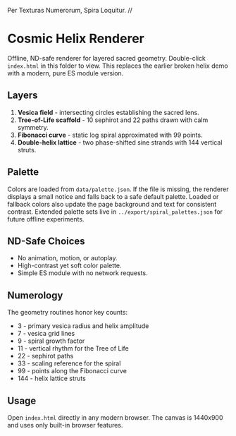 Per Texturas Numerorum, Spira Loquitur.  //
# Cosmic Helix Renderer

Offline, ND-safe renderer for layered sacred geometry. Double-click `index.html` in this folder to view. This replaces the earlier broken helix demo with a modern, pure ES module version.

## Layers
1. **Vesica field** - intersecting circles establishing the sacred lens.
2. **Tree-of-Life scaffold** - 10 sephirot and 22 paths drawn with calm symmetry.
3. **Fibonacci curve** - static log spiral approximated with 99 points.
4. **Double-helix lattice** - two phase-shifted sine strands with 144 vertical struts.

## Palette
Colors are loaded from `data/palette.json`. If the file is missing, the renderer displays a small notice and falls back to a safe default palette. Loaded or fallback colors also update the page background and text for consistent contrast. Extended palette sets live in `../export/spiral_palettes.json` for future offline experiments.

## ND-Safe Choices
- No animation, motion, or autoplay.
- High-contrast yet soft color palette.
- Simple ES module with no network requests.

## Numerology
The geometry routines honor key counts:
- 3 - primary vesica radius and helix amplitude
- 7 - vesica grid lines
- 9 - spiral growth factor
- 11 - vertical rhythm for the Tree of Life
- 22 - sephirot paths
- 33 - scaling reference for the spiral
- 99 - points along the Fibonacci curve
- 144 - helix lattice struts

## Usage
Open `index.html` directly in any modern browser. The canvas is 1440x900 and uses only built-in browser features.
